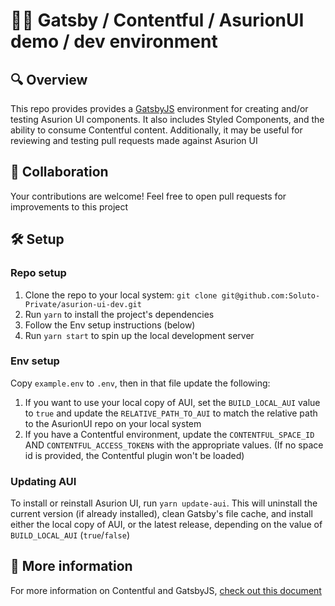 # 🧑‍💻 Gatsby / Contentful / AsurionUI demo / dev environment

## 🔍 Overview

This repo provides provides a [GatsbyJS](./docs/Gatsby-README.md) environment for creating and/or testing Asurion UI components. It also includes Styled Components, and the ability to consume Contentful content. Additionally, it may be useful for reviewing and testing pull requests made against Asurion UI

## 🤝 Collaboration

Your contributions are welcome! Feel free to open pull requests for improvements to this project

## 🛠️ Setup

### Repo setup

1. Clone the repo to your local system: `git clone git@github.com:Soluto-Private/asurion-ui-dev.git`
1. Run `yarn` to install the project's dependencies
1. Follow the Env setup instructions (below)
1. Run `yarn start` to spin up the local development server

### Env setup

Copy `example.env` to `.env`, then in that file update the following:

1. If you want to use your local copy of AUI, set the `BUILD_LOCAL_AUI` value to `true` and update the `RELATIVE_PATH_TO_AUI` to match the relative path to the AsurionUI repo on your local system
1. If you have a Contentful environment, update the `CONTENTFUL_SPACE_ID` AND `CONTENTFUL_ACCESS_TOKEN`s with the appropriate values. (If no space id is provided, the Contentful plugin won't be loaded)

### Updating AUI

To install or reinstall Asurion UI, run `yarn update-aui`. This will uninstall the current version (if already installed), clean Gatsby's file cache, and install either the local copy of AUI, or the latest release, depending on the value of `BUILD_LOCAL_AUI` (`true`/`false`)

## 🔬 More information

For more information on Contentful and GatsbyJS, [check out this document](./docs/contentful-gatsby.md)

